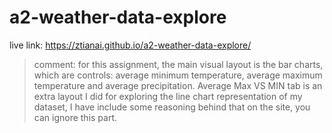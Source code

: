 # a2-weather-data-explore

live link: https://ztianai.github.io/a2-weather-data-explore/

>comment: for this assignment, the main visual layout is the bar charts, which are controls: average minimum temperature, average maximum temperature and average precipitation. Average Max VS MIN tab is an extra layout I did for exploring the line chart representation of my dataset, I have include some reasoning behind that on the site, you can ignore this part.